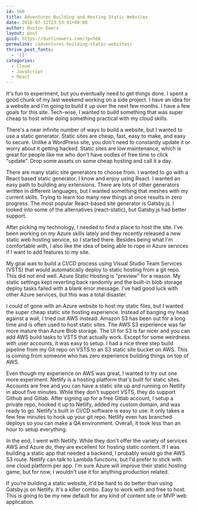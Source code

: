 ```yaml
---
id: 566
title: Adventures Building and Hosting Static Websites
date: 2018-07-31T23:53:41+00:00
author: Dustin Ewers
layout: post
guid: https://dustinewers.com/?p=566
permalink: /adventures-building-static-websites/
thrive_post_fonts:
  - '[]'
categories:
  - Cloud
  - JavaScript
  - React
---
```

It's fun to experiment, but you eventually need to get things done. I spent a good chunk of my last weekend working on a side project. I have an idea for a website and I'm going to build it up over the next few months. I have a few goals for this site. Tech-wise, I wanted to build something that was super cheap to host while doing something practical with my cloud skills.

There's a near infinite number of ways to build a website, but I wanted to use a static generator. Static sites are cheap, fast, easy to make, and easy to secure. Unlike a WordPress site, you don't need to constantly update it or worry about it getting hacked. Static sites are low maintenance, which is great for people like me who don't have oodles of free time to click "update". Drop some assets on some cheap hosting and call it a day.

There are many static site generators to choose from. I wanted to go with a React based static generator. I know and enjoy using React. I wanted an easy path to building any extensions. There are lots of other generators written in different languages, but I wanted something that meshes with my current skills. Trying to learn too many new things at once results in zero progress. The most popular React-based site generator is Gatsby.js. I looked into some of the alternatives (react-static), but Gatsby.js had better support.

After picking my technology, I needed to find a place to host the site. I've been working on my Azure skills lately and they recently released a new static web hosting service, so I started there. Besides being what I'm comfortable with, I also like the idea of being able to rope in Azure services if I want to add features to my site.

My goal was to build a CI/CD process using Visual Studio Team Services (VSTS) that would automatically deploy to static hosting from a git repo. This did not end well. Azure Static Hosting is "preview" for a reason. My static settings kept reverting back randomly and the built-in blob storage deploy tasks failed with a blank error message. I've had good luck with other Azure services, but this was a total disaster.

I could of gone with an Azure website to host my static files, but I wanted the super cheap static site hosting experience. Instead of banging my head against a wall, I tried out AWS instead. Amazon S3 has been out for a long time and is often used to host static sites. The AWS S3 experience was far more mature than Azure Blob storage. The UI for S3 is far nicer and you can add AWS build tasks to VSTS that actually work. Except for some weirdness with user accounts, it was easy to setup. I had a nice three step build pipeline from my Git repo on VSTS to an S3 static site bucket on AWS. This is coming from someone who has zero experience building things on top of AWS.

Even though my experience on AWS was great, I wanted to try out one more experiment. Netlify is a hosting platform that's built for static sites. Accounts are free and you can have a static site up and running on Netlify in about five minutes. While they don't support VSTS, they do support Github and Gitlab. After signing up for a free Gitlab account, I setup a private repo, hooked it up to Netlify, added my custom domain, and was ready to go. Netlify's built in CI/CD software is easy to use. It only takes a few few minutes to hook up your git repo. Netlify even has branched deploys so you can make a QA environment. Overall, it took less than an hour to setup everything.

In the end, I went with Netlify. While they don't offer the variety of services AWS and Azure do, they are excellent for hosting static content. If I was building a static app that needed a backend, I probably would go the AWS S3 route. Netlify can talk to Lambda functions, but I'd prefer to stick with one cloud platform per app. I'm sure Azure will improve their static hosting game, but for now, I wouldn't use it for anything production related.

If you're building a static website, it'd be hard to do better than using Gatsby.js on Netlify. It's a killer combo. Easy to work with and free to host. This is going to be my new default for any kind of content site or MVP web application.